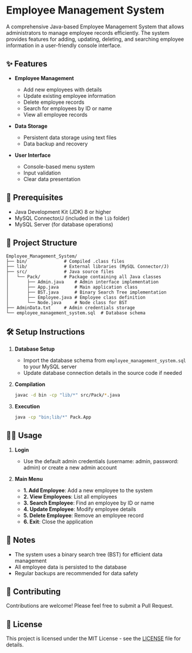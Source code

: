 # Employee Management System

A comprehensive Java-based Employee Management System that allows administrators to manage employee records efficiently. The system provides features for adding, updating, deleting, and searching employee information in a user-friendly console interface.

## ✨ Features

- **Employee Management**
  - Add new employees with details
  - Update existing employee information
  - Delete employee records
  - Search for employees by ID or name
  - View all employee records

- **Data Storage**
  - Persistent data storage using text files
  - Data backup and recovery

- **User Interface**
  - Console-based menu system
  - Input validation
  - Clear data presentation

## 🚀 Prerequisites

- Java Development Kit (JDK) 8 or higher
- MySQL Connector/J (included in the `lib` folder)
- MySQL Server (for database operations)

## 📂 Project Structure

```
Employee_Management_System/
├── bin/              # Compiled .class files
├── lib/              # External libraries (MySQL Connector/J)
├── src/              # Java source files
│   └── Pack/         # Package containing all Java classes
│       ├── Admin.java    # Admin interface implementation
│       ├── App.java      # Main application class
│       ├── BST.java      # Binary Search Tree implementation
│       ├── Employee.java # Employee class definition
│       └── Node.java     # Node class for BST
├── AdminData.txt     # Admin credentials storage
└── employee_management_system.sql  # Database schema
```

## 🛠️ Setup Instructions

1. **Database Setup**
   - Import the database schema from `employee_management_system.sql` to your MySQL server
   - Update database connection details in the source code if needed

2. **Compilation**
   ```bash
   javac -d bin -cp "lib/*" src/Pack/*.java
   ```

3. **Execution**
   ```bash
   java -cp "bin;lib/*" Pack.App
   ```

## 🧑‍💻 Usage

1. **Login**
   - Use the default admin credentials (username: admin, password: admin) or create a new admin account

2. **Main Menu**
   - **1. Add Employee**: Add a new employee to the system
   - **2. View Employees**: List all employees
   - **3. Search Employee**: Find an employee by ID or name
   - **4. Update Employee**: Modify employee details
   - **5. Delete Employee**: Remove an employee record
   - **6. Exit**: Close the application

## 📝 Notes

- The system uses a binary search tree (BST) for efficient data management
- All employee data is persisted to the database
- Regular backups are recommended for data safety

## 🤝 Contributing

Contributions are welcome! Please feel free to submit a Pull Request.

## 📄 License

This project is licensed under the MIT License - see the [LICENSE](LICENSE) file for details.
